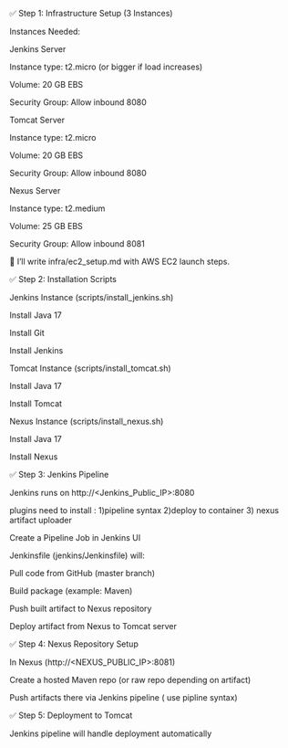 ✅ Step 1: Infrastructure Setup (3 Instances)

Instances Needed:

Jenkins Server

Instance type: t2.micro (or bigger if load increases)

Volume: 20 GB EBS

Security Group: Allow inbound 8080

Tomcat Server

Instance type: t2.micro

Volume: 20 GB EBS

Security Group: Allow inbound 8080

Nexus Server

Instance type: t2.medium

Volume: 25 GB EBS

Security Group: Allow inbound 8081

📌 I’ll write infra/ec2_setup.md with AWS EC2 launch steps.

✅ Step 2: Installation Scripts

Jenkins Instance (scripts/install_jenkins.sh)

Install Java 17

Install Git

Install Jenkins

Tomcat Instance (scripts/install_tomcat.sh)

Install Java 17

Install Tomcat

Nexus Instance (scripts/install_nexus.sh)

Install Java 17

Install Nexus

✅ Step 3: Jenkins Pipeline

Jenkins runs on http://<Jenkins_Public_IP>:8080

plugins need to install :
 1)pipeline syntax 
 2)deploy to container
 3) nexus artifact uploader

Create a Pipeline Job in Jenkins UI

Jenkinsfile (jenkins/Jenkinsfile) will:

Pull code from GitHub (master branch)

Build package (example: Maven)

Push built artifact to Nexus repository

Deploy artifact from Nexus to Tomcat server

✅ Step 4: Nexus Repository Setup

In Nexus (http://<NEXUS_PUBLIC_IP>:8081)

Create a hosted Maven repo (or raw repo depending on artifact)

Push artifacts there via Jenkins pipeline ( use pipline syntax) 


✅ Step 5: Deployment to Tomcat

Jenkins pipeline will handle deployment automatically 
